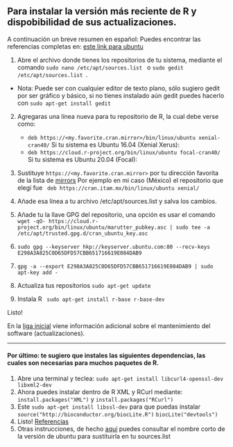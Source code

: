 ## Para instalar la versión más reciente de R y dispobibilidad de sus actualizaciones.



A continuación un breve resumen en español:
Puedes encontrar las referencias completas en:  [este link para ubuntu](https://cran.r-project.org/bin/linux/ubuntu/)

1. Abre el archivo donde tienes los repositorios de tu sistema, mediante el comando ``` sudo nano /etc/apt/sources.list  ``` o ``` sudo gedit /etc/apt/sources.list  ```.
  * Nota: Puede ser con cualquier editor de texto plano, sólo sugiero gedit por ser gráfico y básico, si no tienes instalado aún gedit puedes hacerlo con ```sudo apt-get install gedit ```

2. Agregaras una línea nueva para tu repositorio de R, la cual debe verse como:
   *    ```deb https://<my.favorite.cran.mirror>/bin/linux/ubuntu xenial-cran40/```   Si tu sistema es Ubuntu 16.04 (Xenial Xerus): 
   *   ```deb https://cloud.r-project.org/bin/linux/ubuntu focal-cran40/```   Si tu sistema es Ubuntu 20.04 (Focal):
 

3. Sustituye ```https://<my.favorite.cran.mirror>```  por tu dirección favorita de la lista de [mirrors](https://cran.r-project.org/mirrors.html)
Por ejemplo en mi caso  (México)  el repositorio que elegí fue 
``` deb https://cran.itam.mx/bin/linux/ubuntu xenial/```

4. Añade esa línea a tu archivo /etc/apt/sources.list y salva los cambios.

5. Añade tu la llave GPG del repositorio, una opción es usar el comando ```wget -qO- https://cloud.r-project.org/bin/linux/ubuntu/marutter_pubkey.asc | sudo tee -a /etc/apt/trusted.gpg.d/cran_ubuntu_key.asc```   
7. ```sudo gpg --keyserver hkp://keyserver.ubuntu.com:80 --recv-keys E298A3A825C0D65DFD57CBB651716619E084DAB9 ```
9. ```gpg -a --export E298A3A825C0D65DFD57CBB651716619E084DAB9 | sudo apt-key add -```   

6. Actualiza tus repositorios ```sudo apt-get update```

7. Instala R  ``` sudo apt-get install r-base r-base-dev```   

Listo!


En la [liga inicial](https://cran.r-project.org/bin/linux/ubuntu/README) viene información adicional sobre el mantenimiento del software (actualizaciones).


---

#### Por último: te sugiero que instales las siguientes dependencias, las cuales son necesarias para muchos paquetes de R. 


1. Abre una terminal y teclea: ```sudo apt-get install libcurl4-openssl-dev libxml2-dev ```
2. Ahora puedes instalar dentro de R XML y RCurl mediante: ``` install.packages("XML") ``` y ``` install.packages("RCurl") ```
3.  Este ``` sudo apt-get install libssl-dev ``` para que puedas instalar ``` source("http://bioconductor.org/biocLite.R")```   ``` biocLite("devtools") ```
4. Listo!
[Referencias](https://stackoverflow.com/questions/10965755/genomicfeatures-package-installation-trouble)
5. Otras instrucciones, de hecho [aquí](https://cran.r-project.org/bin/linux/ubuntu/README) puedes consultar el nombre corto de la versión de ubuntu para sustituirla en tu sources.list 


